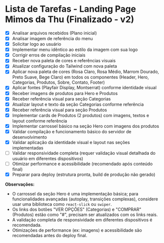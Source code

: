 # Lista de Tarefas - Landing Page Mimos da Thu (Finalizado - v2)

- [x] Analisar arquivos recebidos (Plano inicial)
- [x] Analisar imagem de referência do menu
- [x] Solicitar logo ao usuário
- [x] Implementar menu idêntico ao estilo da imagem com sua logo
- [x] Corrigir erros de compilação iniciais
- [x] Receber nova paleta de cores e referências visuais
- [x] Atualizar configuração do Tailwind com nova paleta
- [x] Aplicar nova paleta de cores (Rosa Claro, Rosa Médio, Marrom Dourado, Preto Suave, Bege Claro) em todos os componentes (Header, Hero, Categorias, Produtos, Sobre, Contato, Footer)
- [x] Aplicar fontes (Playfair Display, Montserrat) conforme identidade visual
- [x] Receber imagens de produtos para Hero e Produtos
- [x] Receber referência visual para seção Categorias
- [x] Atualizar layout e texto da seção Categorias conforme referência
- [x] Receber referência visual para seção Produtos
- [x] Implementar cards de Produtos (2 produtos) com imagens, textos e layout conforme referência
- [x] Implementar carrossel básico na seção Hero com imagens dos produtos
- [x] Validar compilação e funcionamento básico do servidor de desenvolvimento
- [x] Validar aplicação da identidade visual e layout nas seções implementadas
- [ ] Validar responsividade completa (requer validação visual detalhada do usuário em diferentes dispositivos)
- [ ] Otimizar performance e acessibilidade (recomendado após conteúdo final)
- [x] Preparar para deploy (estrutura pronta, build de produção não gerado)

**Observações:**
* O carrossel da seção Hero é uma implementação básica; para funcionalidades avançadas (autoplay, transições complexas), considere usar uma biblioteca como `react-slick` ou `swiper`.
* Os links dos botões "VER OPÇÕES" (Categorias) e "COMPRAR" (Produtos) estão como "#", precisam ser atualizados com os links reais.
* A validação completa de responsividade em diferentes dispositivos é recomendada.
* Otimizações de performance (ex: imagens) e acessibilidade são recomendadas antes do deploy final.
